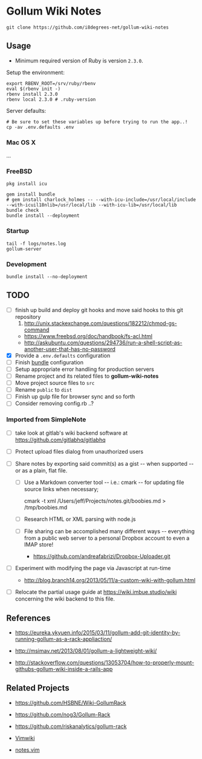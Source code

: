 # Gollum Wiki Notes

    git clone https://github.com/i8degrees-net/gollum-wiki-notes

## Usage

* Minimum required version of Ruby is version ```2.3.0```.

Setup the environment:

```shell
export RBENV_ROOT=/srv/ruby/rbenv
eval $(rbenv init -)
rbenv install 2.3.0
rbenv local 2.3.0 # .ruby-version
```

Server defaults:

```shell
# Be sure to set these variables up before trying to run the app..!
cp -av .env.defaults .env
```

### Mac OS X 

...

### FreeBSD

```shell
pkg install icu
```

```shell
gem install bundle
# gem install charlock_holmes -- --with-icu-include=/usr/local/include --with-icuil18nlib=/usr/local/lib --with-icu-lib=/usr/local/lib
bundle check
bundle install --deployment
```

### Startup

    tail -f logs/notes.log
    gollum-server

### Development

    bundle install --no-deployment

## TODO

- [ ] finish up build and deploy git hooks and move said hooks to this git repository
  1. http://unix.stackexchange.com/questions/182212/chmod-gs-command
  * https://www.freebsd.org/doc/handbook/fs-acl.html
  * http://askubuntu.com/questions/294736/run-a-shell-script-as-another-user-that-has-no-password
- [x] Provide a ```.env.defaults``` configuration
- [ ] Finish [bundle](http://bundler.io/v1.13/man/bundle.1.html) configuration
- [ ] Setup appropriate error handling for production servers
- [ ] Rename project and its related files to **gollum-wiki-notes**
- [ ] Move project source files to ```src```
- [ ] Rename ```public``` to ```dist```
- [ ] Finish up gulp file for browser sync and so forth
- [ ] Consider removing config.rb ..?

### Imported from SimpleNote

- [ ] take look at gitlab's wiki backend software at https://github.com/gitlabhq/gitlabhq

- [ ] Protect upload files dialog from unauthorized users

- [ ] Share notes by exporting said commit(s) as a gist -- when supported -- or as a plain, flat file.

  - [ ] Use a Markdown converter tool -- i.e.: cmark -- for updating file source links when necessary;

      cmark -t xml /Users/jeff/Projects/notes.git/boobies.md > /tmp/boobies.md

  - [ ] Research HTML or XML parsing with node.js

  - [ ] File sharing can be accomplished many different ways -- everything from a public web server to a personal Dropbox account to even a IMAP store!
    * https://github.com/andreafabrizi/Dropbox-Uploader.git

- [ ] Experiment with modifying the page via Javascript at run-time
  * http://blog.branch14.org/2013/05/11/a-custom-wiki-with-gollum.html

- [ ] Relocate the partial usage guide at https://wiki.imbue.studio/wiki concerning
the wiki backend to this file.

## References

* https://eureka.ykyuen.info/2015/03/11/gollum-add-git-identity-by-running-gollum-as-a-rack-appliaction/

* http://msimav.net/2013/08/01/gollum-a-lightweight-wiki/

* http://stackoverflow.com/questions/13053704/how-to-properly-mount-githubs-gollum-wiki-inside-a-rails-app

## Related Projects

* https://github.com/HSBNE/Wiki-GollumRack
* https://github.com/nog3/Gollum-Rack
* https://github.com/riskanalytics/gollum-rack

* [Vimwiki](https://github.com/vimwiki/vimwiki)
* [notes.vim](http://peterodding.com/code/vim/notes/)
